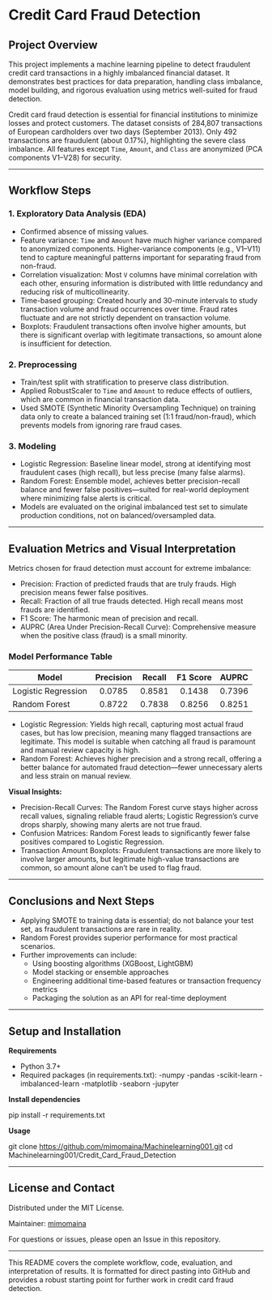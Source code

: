 # Credit Card Fraud Detection

## Project Overview

This project implements a machine learning pipeline to detect fraudulent credit card transactions in a highly imbalanced financial dataset. It demonstrates best practices for data preparation, handling class imbalance, model building, and rigorous evaluation using metrics well-suited for fraud detection.

Credit card fraud detection is essential for financial institutions to minimize losses and protect customers. The dataset consists of 284,807 transactions of European cardholders over two days (September 2013). Only 492 transactions are fraudulent (about 0.17%), highlighting the severe class imbalance. All features except `Time`, `Amount`, and `Class` are anonymized (PCA components V1–V28) for security.

---

## Workflow Steps

### 1. Exploratory Data Analysis (EDA)
- Confirmed absence of missing values.
- Feature variance: `Time` and `Amount` have much higher variance compared to anonymized components. Higher-variance components (e.g., V1–V11) tend to capture meaningful patterns important for separating fraud from non-fraud.
- Correlation visualization: Most `V` columns have minimal correlation with each other, ensuring information is distributed with little redundancy and reducing risk of multicollinearity.
- Time-based grouping: Created hourly and 30-minute intervals to study transaction volume and fraud occurrences over time. Fraud rates fluctuate and are not strictly dependent on transaction volume.
- Boxplots: Fraudulent transactions often involve higher amounts, but there is significant overlap with legitimate transactions, so amount alone is insufficient for detection.

### 2. Preprocessing
- Train/test split with stratification to preserve class distribution.
- Applied RobustScaler to `Time` and `Amount` to reduce effects of outliers, which are common in financial transaction data.
- Used SMOTE (Synthetic Minority Oversampling Technique) on training data only to create a balanced training set (1:1 fraud/non-fraud), which prevents models from ignoring rare fraud cases.

### 3. Modeling
- Logistic Regression: Baseline linear model, strong at identifying most fraudulent cases (high recall), but less precise (many false alarms).
- Random Forest: Ensemble model, achieves better precision-recall balance and fewer false positives—suited for real-world deployment where minimizing false alerts is critical.
- Models are evaluated on the original imbalanced test set to simulate production conditions, not on balanced/oversampled data.

---

## Evaluation Metrics and Visual Interpretation

Metrics chosen for fraud detection must account for extreme imbalance:

- Precision: Fraction of predicted frauds that are truly frauds. High precision means fewer false positives.
- Recall: Fraction of all true frauds detected. High recall means most frauds are identified.
- F1 Score: The harmonic mean of precision and recall.
- AUPRC (Area Under Precision-Recall Curve): Comprehensive measure when the positive class (fraud) is a small minority.

### Model Performance Table

| Model              | Precision | Recall  | F1 Score | AUPRC  |
|--------------------|:---------:|:-------:|:--------:|:------:|
| Logistic Regression|  0.0785   | 0.8581  | 0.1438   | 0.7396 |
| Random Forest      |  0.8722   | 0.7838  | 0.8256   | 0.8251 |

- Logistic Regression: Yields high recall, capturing most actual fraud cases, but has low precision, meaning many flagged transactions are legitimate. This model is suitable when catching all fraud is paramount and manual review capacity is high.
- Random Forest: Achieves higher precision and a strong recall, offering a better balance for automated fraud detection—fewer unnecessary alerts and less strain on manual review.

**Visual Insights:**
- Precision-Recall Curves: The Random Forest curve stays higher across recall values, signaling reliable fraud alerts; Logistic Regression’s curve drops sharply, showing many alerts are not true fraud.
- Confusion Matrices: Random Forest leads to significantly fewer false positives compared to Logistic Regression.
- Transaction Amount Boxplots: Fraudulent transactions are more likely to involve larger amounts, but legitimate high-value transactions are common, so amount alone can’t be used to flag fraud.

---

## Conclusions and Next Steps

- Applying SMOTE to training data is essential; do not balance your test set, as fraudulent transactions are rare in reality.
- Random Forest provides superior performance for most practical scenarios.
- Further improvements can include:
  - Using boosting algorithms (XGBoost, LightGBM)
  - Model stacking or ensemble approaches
  - Engineering additional time-based features or transaction frequency metrics
  - Packaging the solution as an API for real-time deployment

---

## Setup and Installation

**Requirements**
- Python 3.7+
- Required packages (in requirements.txt):
  -numpy
  -pandas
  -scikit-learn
  -imbalanced-learn
  -matplotlib
  -seaborn
  -jupyter

  
**Install dependencies**

pip install -r requirements.txt


**Usage**

git clone https://github.com/mimomaina/Machinelearning001.git
cd Machinelearning001/Credit_Card_Fraud_Detection


---

## License and Contact

Distributed under the MIT License.

Maintainer: [mimomaina](https://github.com/mimomaina)

For questions or issues, please open an Issue in this repository.

---

This README covers the complete workflow, code, evaluation, and interpretation of results. It is formatted for direct pasting into GitHub and provides a robust starting point for further work in credit card fraud detection.



